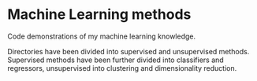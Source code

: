 # Machine Learning methods
Code demonstrations of my machine learning knowledge.

Directories have been divided into supervised and unsupervised methods. Supervised methods have been further divided into classifiers and regressors, unsupervised into clustering and dimensionality reduction.
